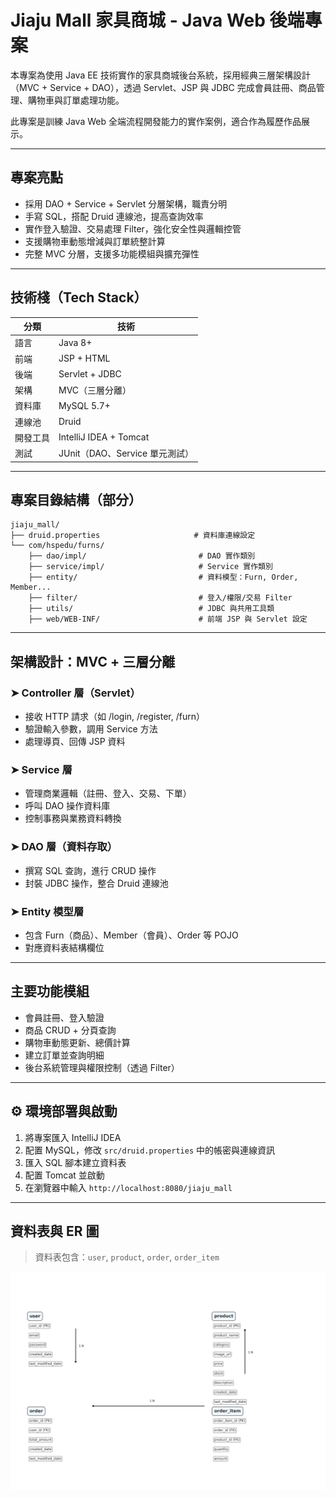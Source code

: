 #  Jiaju Mall 家具商城 - Java Web 後端專案

本專案為使用 Java EE 技術實作的家具商城後台系統，採用經典三層架構設計（MVC + Service + DAO），透過 Servlet、JSP 與 JDBC 完成會員註冊、商品管理、購物車與訂單處理功能。

此專案是訓練 Java Web 全端流程開發能力的實作案例，適合作為履歷作品展示。

---

##  專案亮點

-  採用 DAO + Service + Servlet 分層架構，職責分明
-  手寫 SQL，搭配 Druid 連線池，提高查詢效率
-  實作登入驗證、交易處理 Filter，強化安全性與邏輯控管
-  支援購物車動態增減與訂單統整計算
-  完整 MVC 分層，支援多功能模組與擴充彈性

---

##  技術棧（Tech Stack）

| 分類       | 技術                           |
|------------|--------------------------------|
| 語言       | Java 8+                        |
| 前端       | JSP + HTML                     |
| 後端       | Servlet + JDBC                 |
| 架構       | MVC（三層分離）                |
| 資料庫     | MySQL 5.7+                     |
| 連線池     | Druid                          |
| 開發工具   | IntelliJ IDEA + Tomcat         |
| 測試       | JUnit（DAO、Service 單元測試） |

---

##  專案目錄結構（部分）

```
jiaju_mall/
├── druid.properties                     # 資料庫連線設定
└── com/hspedu/furns/
    ├── dao/impl/                         # DAO 實作類別
    ├── service/impl/                     # Service 實作類別
    ├── entity/                           # 資料模型：Furn, Order, Member...
    ├── filter/                           # 登入/權限/交易 Filter
    ├── utils/                            # JDBC 與共用工具類
    ├── web/WEB-INF/                      # 前端 JSP 與 Servlet 設定
```

---

##  架構設計：MVC + 三層分離

### ➤ Controller 層（Servlet）
- 接收 HTTP 請求（如 /login, /register, /furn）
- 驗證輸入參數，調用 Service 方法
- 處理導頁、回傳 JSP 資料

### ➤ Service 層
- 管理商業邏輯（註冊、登入、交易、下單）
- 呼叫 DAO 操作資料庫
- 控制事務與業務資料轉換

### ➤ DAO 層（資料存取）
- 撰寫 SQL 查詢，進行 CRUD 操作
- 封裝 JDBC 操作，整合 Druid 連線池

### ➤ Entity 模型層
- 包含 Furn（商品）、Member（會員）、Order 等 POJO
- 對應資料表結構欄位

---

##  主要功能模組

-  會員註冊、登入驗證
-  商品 CRUD + 分頁查詢
-  購物車動態更新、總價計算
-  建立訂單並查詢明細
-  後台系統管理與權限控制（透過 Filter）

---

## ⚙ 環境部署與啟動

1. 將專案匯入 IntelliJ IDEA
2. 配置 MySQL，修改 `src/druid.properties` 中的帳密與連線資訊
3. 匯入 SQL 腳本建立資料表
4. 配置 Tomcat 並啟動
5. 在瀏覽器中輸入 `http://localhost:8080/jiaju_mall`

---



##  資料表與 ER 圖

> 資料表包含：`user`, `product`, `order`, `order_item`

![ER Diagram](./springboot-er.png.png)
